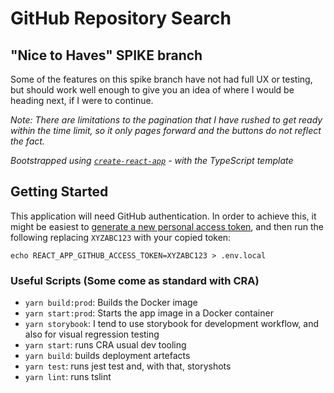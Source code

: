 # GitHub Repository Search

## "Nice to Haves" SPIKE branch

Some of the features on this spike branch have not had full UX or testing, but should work well enough to give you an idea of where I would be heading next, if I were to continue.

*Note: There are limitations to the pagination that I have rushed to get ready within the time limit, so it only pages forward and the buttons do not reflect the fact.*

_Bootstrapped using [`create-react-app`](https://create-react-app.dev/docs/getting-started/) - with the TypeScript template_

## Getting Started

This application will need GitHub authentication. In order to achieve this, it might be easiest to [generate a new personal access token](https://docs.github.com/en/free-pro-team@latest/github/authenticating-to-github/creating-a-personal-access-token), and then run the following replacing `XYZABC123` with your copied token:

```
echo REACT_APP_GITHUB_ACCESS_TOKEN=XYZABC123 > .env.local
```

### Useful Scripts (Some come as standard with CRA)

- `yarn build:prod`: Builds the Docker image
- `yarn start:prod`: Starts the app image in a Docker container
- `yarn storybook`: I tend to use storybook for development workflow, and also for visual regression testing 
- `yarn start`: runs CRA usual dev tooling 
- `yarn build`: builds deployment artefacts
- `yarn test`: runs jest test and, with that, storyshots
- `yarn lint`: runs tslint 
